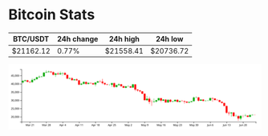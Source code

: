 # Bitcoin Stats

BTC/USDT|24h change|24h high|24h low|
|---|---|---|---|
|$21162.12|0.77%|$21558.41|$20736.72|

<img src="./chart.svg">
